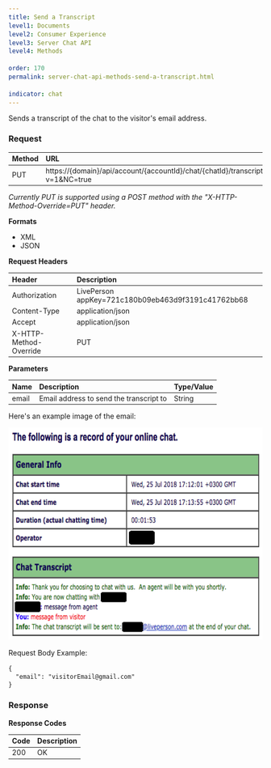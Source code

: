 ```yaml
---
title: Send a Transcript
level1: Documents
level2: Consumer Experience
level3: Server Chat API
level4: Methods

order: 170
permalink: server-chat-api-methods-send-a-transcript.html

indicator: chat
---
```


Sends a transcript of the chat to the visitor's email address.

### Request

| Method | URL |
| :--- | :--- |
| PUT | https://{domain}/api/account/{accountId}/chat/{chatId}/transcriptRequest?v=1&NC=true |

*Currently PUT is supported using a POST method with the "X-HTTP-Method-Override=PUT" header.*

**Formats**

- XML
- JSON

**Request Headers**

| Header | Description |
| :--- | :--- |
| Authorization | LivePerson appKey=721c180b09eb463d9f3191c41762bb68 |
| Content-Type | application/json |
| Accept | application/json |
| X-HTTP-Method-Override | PUT |

**Parameters**

| Name  | Description | Type/Value |
| :--- | :--- | :--- |
| email | Email address to send the transcript to | String |

Here's an example image of the email:

<img src="img/EmailTranscriptScreenShot.png" style="height: 420px;">

Request Body Example:

    {
      "email": "visitorEmail@gmail.com"
    }

### Response

**Response Codes**

| Code | Description |
| :--- | :--- |
| 200 | OK |
